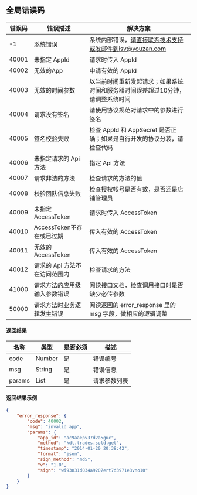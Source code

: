 ## 全局错误码

| 错误码   | 错误描述               | 解决方案                                     |
| ----- | ------------------ | ---------------------------------------- |
| -1    | 系统错误               | 系统内部错误，请直接联系技术支持或发邮件到isv@youzan.com      |
| 40001 | 未指定 AppId          | 请求时传入 AppId                              |
| 40002 | 无效的App             | 申请有效的 AppId                              |
| 40003 | 无效的时间参数            | 以当前时间重新发起请求；如果系统时间和服务器时间误差超过10分钟，请调整系统时间 |
| 40004 | 请求没有签名             | 请使用协议规范对请求中的参数进行签名                       |
| 40005 | 签名校验失败             | 检查 AppId 和 AppSecret 是否正确；如果是自行开发的协议分装，请检查代码 |
| 40006 | 未指定请求的 Api 方法      | 指定 Api 方法                                |
| 40007 | 请求非法的方法            | 检查请求的方法的值                                |
| 40008 | 校验团队信息失败           | 检查授权帐号是否有效，是否还是店铺管理员                         |
| 40009 | 未指定 AccessToken    | 请求时传入 AccessToken                        |
| 40010 | AccessToken不存在或已过期 | 传入有效的 AccessToken                        |
| 40011 | 无效的 AccessToken    | 传入有效的 AccessToken                        |
| 40012 | 请求的 Api 方法不在访问范围内  | 检查请求的方法                                  |
| 41000 | 请求方法的应用级输入参数错误     | 阅读接口文档，检查调用接口时是否缺少必传参数                   |
| 50000 | 请求方法时业务逻辑发生错误      | 阅读返回的 error_response 里的 msg 字段，做相应的逻辑调整  |

#### 返回结果

| 名称     | 类型     | 是否必须 | 描述     |
| ------ | ------ | ---- | ------ |
| code   | Number | 是    | 错误编号   |
| msg    | String | 是    | 错误信息   |
| params | List   | 是    | 请求参数列表 |

#### 返回结果示例
``` json
{
    "error_response": {
        "code": 40002,
        "msg": "invalid app",
        "params": {
            "app_id": "ac9aaepv37d2a5guc",
            "method": "kdt.trades.sold.get",
            "timestamp": "2014-01-20 20:38:42",
            "format": "json",
            "sign_method": "md5",
            "v": "1.0",
            "sign": "wi93n31d034a9207ert7d3971e3vno10"
        }
    }
}
```